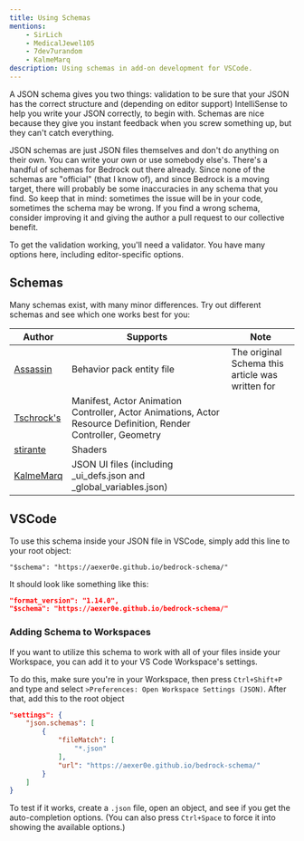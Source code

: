 ```yaml
---
title: Using Schemas
mentions:
    - SirLich
    - MedicalJewel105
    - 7dev7urandom
    - KalmeMarq
description: Using schemas in add-on development for VSCode.
---
```


A JSON schema gives you two things: validation to be sure that your JSON has the correct structure and (depending on editor support) IntelliSense to help you write your JSON correctly, to begin with. Schemas are nice because they give you instant feedback when you screw something up, but they can't catch everything.

JSON schemas are just JSON files themselves and don't do anything on their own. You can write your own or use somebody else's. There's a handful of schemas for Bedrock out there already. Since none of the schemas are "official" (that I know of), and since Bedrock is a moving target, there will probably be some inaccuracies in any schema that you find. So keep that in mind: sometimes the issue will be in your code, sometimes the schema may be wrong. If you find a wrong schema, consider improving it and giving the author a pull request to our collective benefit.

To get the validation working, you'll need a validator. You have many options here, including editor-specific options.

## Schemas

Many schemas exist, with many minor differences. Try out different schemas and see which one works best for you:

| Author                                                                | Supports                                                                                                       | Note                                             |
|-----------------------------------------------------------------------|----------------------------------------------------------------------------------------------------------------|--------------------------------------------------|
| [Assassin](https://github.com/aexer0e/bedrock-schema)                 | Behavior pack entity file                                                                                      | The original Schema this article was written for |
| [Tschrock's](https://github.com/bedrock-studio/bedrock-json-schemas/) | Manifest, Actor Animation Controller, Actor Animations, Actor Resource Definition, Render Controller, Geometry |                                                  |
| [stirante](https://github.com/stirante/bedrock-shader-schema/)        | Shaders                                                                                                        |                                                  |
| [KalmeMarq](https://github.com/KalmeMarq/Bugrock-JSON-UI-Schemas/)    | JSON UI files (including _ui_defs.json and _global_variables.json)                                             |                                                  |

## VSCode

To use this schema inside your JSON file in VSCode, simply add this line to your root object:

`"$schema": "https://aexer0e.github.io/bedrock-schema/"`

It should look like something like this:

<CodeHeader></CodeHeader>

```json
"format_version": "1.14.0",
"$schema": "https://aexer0e.github.io/bedrock-schema/"
```

### Adding Schema to Workspaces

If you want to utilize this schema to work with all of your files inside your Workspace, you can add it to your VS Code Workspace's settings.

To do this, make sure you're in your Workspace, then press `Ctrl+Shift+P` and type and select `>Preferences: Open Workspace Settings (JSON)`. After that, add this to the root object

<CodeHeader></CodeHeader>

```json
"settings": {
    "json.schemas": [
        {
            "fileMatch": [
                "*.json"
            ],
            "url": "https://aexer0e.github.io/bedrock-schema/"
        }
    ]
}
```

To test if it works, create a `.json` file, open an object, and see if you get the auto-completion options. (You can also press `Ctrl+Space` to force it into showing the available options.)
